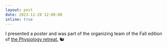 ```yaml
---
layout: post
date: 2023-11-28 12:00:00
inline: true
---
```


I presented a poster and was part of the organizing team of the Fall edition of  <a href="https://bpb-us-w2.wpmucdn.com/campuspress.yale.edu/dist/1/443/files/2023/12/2023-11-28-retreat-4.jpg"> the Physiology retreat.</a> :chipmunk: 
